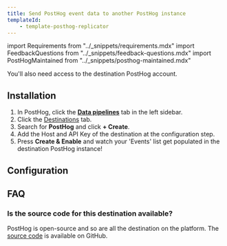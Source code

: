 ```yaml
---
title: Send PostHog event data to another PostHog instance
templateId:
    - template-posthog-replicator
---
```


import Requirements from "../_snippets/requirements.mdx"
import FeedbackQuestions from "../_snippets/feedback-questions.mdx"
import PostHogMaintained from "../_snippets/posthog-maintained.mdx"

<Requirements />

You'll also need access to the destination PostHog account.

## Installation

1. In PostHog, click the **[Data pipelines](https://us.posthog.com/pipeline/overview)** tab in the left sidebar.
2. Click the [Destinations](https://us.posthog.com/pipeline/destinations?search=) tab.
3. Search for **PostHog** and click **+ Create**.
4. Add the Host and API Key of the destination at the configuration step.
5. Press **Create & Enable** and watch your 'Events' list get populated in the destination PostHog instance!

<HideOnCDPIndex>

## Configuration

<TemplateParameters />

## FAQ

### Is the source code for this destination available?

PostHog is open-source and so are all the destination on the platform. The [source code](https://github.com/PostHog/posthog/blob/master/posthog/cdp/templates/posthog/template_posthog.py) is available on GitHub.

<PostHogMaintained />

<FeedbackQuestions />

</HideOnCDPIndex>